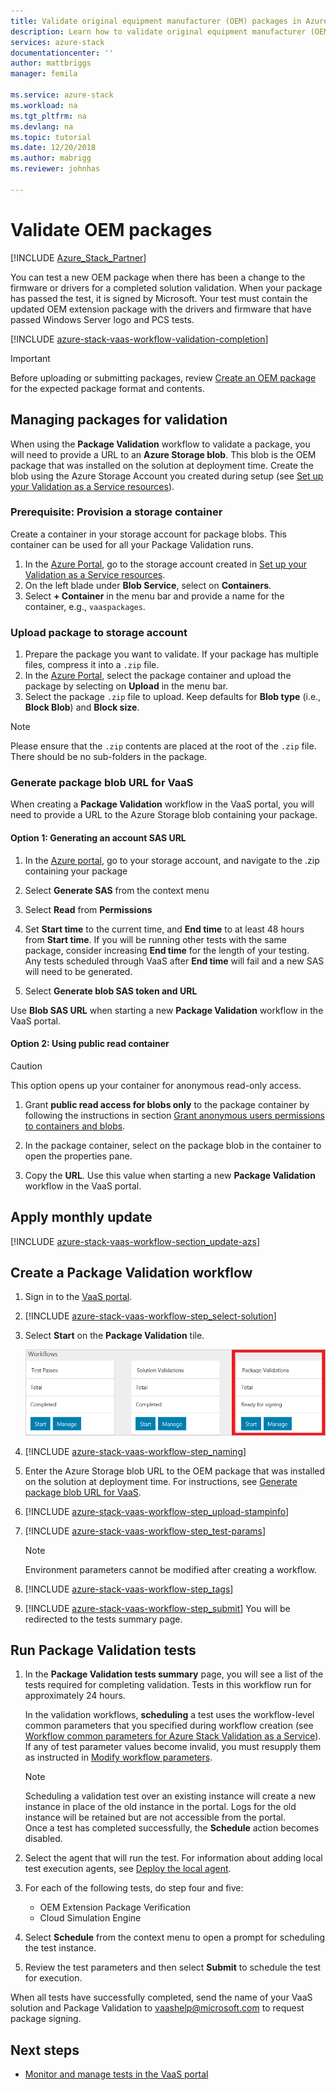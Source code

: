 ```yaml
---
title: Validate original equipment manufacturer (OEM) packages in Azure Stack Validation as a Service | Microsoft Docs
description: Learn how to validate original equipment manufacturer (OEM) packages with Validation as a Service.
services: azure-stack
documentationcenter: ''
author: mattbriggs
manager: femila

ms.service: azure-stack
ms.workload: na
ms.tgt_pltfrm: na
ms.devlang: na
ms.topic: tutorial
ms.date: 12/20/2018
ms.author: mabrigg
ms.reviewer: johnhas

---
```


# Validate OEM packages

[!INCLUDE [Azure_Stack_Partner](./includes/azure-stack-partner-appliesto.md)]

You can test a new OEM package when there has been a change to the firmware or drivers for a completed solution validation. When your package has passed the test, it is signed by Microsoft. Your test must contain the updated OEM extension package with the drivers and firmware that have passed Windows Server logo and PCS tests.

[!INCLUDE [azure-stack-vaas-workflow-validation-completion](includes/azure-stack-vaas-workflow-validation-completion.md)]

> [!IMPORTANT]
> Before uploading or submitting packages, review [Create an OEM package](azure-stack-vaas-create-oem-package.md) for the expected package format and contents.

## Managing packages for validation

When using the **Package Validation** workflow to validate a package, you will need to provide a URL to an **Azure Storage blob**. This blob is the OEM package that was installed on the solution at deployment time. Create the blob using the Azure Storage Account you created during setup (see [Set up your Validation as a Service resources](azure-stack-vaas-set-up-resources.md)).

### Prerequisite: Provision a storage container

Create a container in your storage account for package blobs. This container can be used for all your Package Validation runs.

1. In the [Azure Portal](https://portal.azure.com), go to the storage account created in [Set up your Validation as a Service resources](azure-stack-vaas-set-up-resources.md).
2. On the left blade under **Blob Service**, select on **Containers**.
3. Select **+ Container** in the menu bar and provide a name for the container, e.g., `vaaspackages`.

### Upload package to storage account

1. Prepare the package you want to validate. If your package has multiple files, compress it into a `.zip` file.
2. In the [Azure Portal](https://portal.azure.com), select the package container and upload the package by selecting on **Upload** in the menu bar.
3. Select the package `.zip` file to upload. Keep defaults for **Blob type** (i.e., **Block Blob**) and **Block size**.

> [!NOTE]
> Please ensure that the `.zip` contents are placed at the root of the `.zip` file. There should be no sub-folders in the package.

### Generate package blob URL for VaaS

When creating a **Package Validation** workflow in the VaaS portal, you will need to provide a URL to the Azure Storage blob containing your package.

#### Option 1: Generating an account SAS URL

1. In the [Azure portal](https://portal.azure.com/), go to your storage account, and navigate to the .zip containing your package

2. Select **Generate SAS** from the context menu

3. Select **Read** from **Permissions**

4. Set **Start time** to the current time, and **End time** to at least 48 hours from **Start time**. If you will be running other tests with the same package, consider increasing **End time** for the length of your testing. Any tests scheduled through VaaS after **End time** will fail and a new SAS will need to be generated.

5. Select **Generate blob SAS token and URL**

Use **Blob SAS URL** when starting a new **Package Validation** workflow in the VaaS portal.

#### Option 2: Using public read container

> [!CAUTION]
> This option opens up your container for anonymous read-only access.

1. Grant **public read access for blobs only** to the package container by following the instructions in section [Grant anonymous users permissions to containers and blobs](https://docs.microsoft.com/azure/storage/storage-manage-access-to-resources#grant-anonymous-users-permissions-to-containers-and-blobs).

2. In the package container, select on the package blob in the container to open the properties pane.

3. Copy the **URL**. Use this value when starting a new **Package Validation** workflow in the VaaS portal.

## Apply monthly update

[!INCLUDE [azure-stack-vaas-workflow-section_update-azs](includes/azure-stack-vaas-workflow-section_update-azs.md)]

## Create a Package Validation workflow

1. Sign in to the [VaaS portal](https://azurestackvalidation.com).

2. [!INCLUDE [azure-stack-vaas-workflow-step_select-solution](includes/azure-stack-vaas-workflow-step_select-solution.md)]

3. Select **Start** on the **Package Validation** tile.

    ![Package validations workflow tile](media/tile_validation-package.png)

4. [!INCLUDE [azure-stack-vaas-workflow-step_naming](includes/azure-stack-vaas-workflow-step_naming.md)]

5. Enter the Azure Storage blob URL to the OEM package that was installed on the solution at deployment time. For instructions, see [Generate package blob URL for VaaS](#generate-package-blob-url-for-vaas).

6. [!INCLUDE [azure-stack-vaas-workflow-step_upload-stampinfo](includes/azure-stack-vaas-workflow-step_upload-stampinfo.md)]

7. [!INCLUDE [azure-stack-vaas-workflow-step_test-params](includes/azure-stack-vaas-workflow-step_test-params.md)]

    > [!NOTE]
    > Environment parameters cannot be modified after creating a workflow.

8. [!INCLUDE [azure-stack-vaas-workflow-step_tags](includes/azure-stack-vaas-workflow-step_tags.md)]

9. [!INCLUDE [azure-stack-vaas-workflow-step_submit](includes/azure-stack-vaas-workflow-step_submit.md)]
    You will be redirected to the tests summary page.

## Run Package Validation tests

1. In the **Package Validation tests summary** page, you will see a list of the tests required for completing validation. Tests in this workflow run for approximately 24 hours.

    In the validation workflows, **scheduling** a test uses the workflow-level common parameters that you specified during workflow creation (see [Workflow common parameters for Azure Stack Validation as a Service](azure-stack-vaas-parameters.md)). If any of test parameter values become invalid, you must resupply them as instructed in [Modify workflow parameters](azure-stack-vaas-monitor-test.md#change-workflow-parameters).

    > [!NOTE]
    > Scheduling a validation test over an existing instance will create a new instance in place of the old instance in the portal. Logs for the old instance will be retained but are not accessible from the portal.  
    Once a test has completed successfully, the **Schedule** action becomes disabled.

2. Select the agent that will run the test. For information about adding local test execution agents, see [Deploy the local agent](azure-stack-vaas-local-agent.md).

3. For each of the following tests, do step four and five:
    - OEM Extension Package Verification
    - Cloud Simulation Engine

4. Select **Schedule** from the context menu to open a prompt for scheduling the test instance.

5. Review the test parameters and then select **Submit** to schedule the test for execution.

When all tests have successfully completed, send the name of your VaaS solution and Package Validation to [vaashelp@microsoft.com](mailto:vaashelp@microsoft.com) to request package signing.

## Next steps

- [Monitor and manage tests in the VaaS portal](azure-stack-vaas-monitor-test.md)
